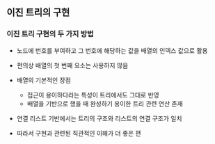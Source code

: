 ## 이진 트리의 구현

### 이진 트리 구현의 두 가지 방법

- 노드에 번호를 부여하고 그 번호에 해당하는 값을 배열의 인덱스 값으로 활용
- 편의상 배열의 첫 번째 요소는 사용하지 않음

- 배열의 기본적인 장점

  - 접근이 용이하다라는 특성이 트리에서도 그대로 반영
  - 배열을 기반으로 했을 때 완성하기 용이한 트리 관련 연산 존재

- 연결 리스트 기반에서는 트리의 구조와 리스트의 연결 구조가 일치
- 따라서 구현과 관련된 직관적인 이해가 더 좋은 편
